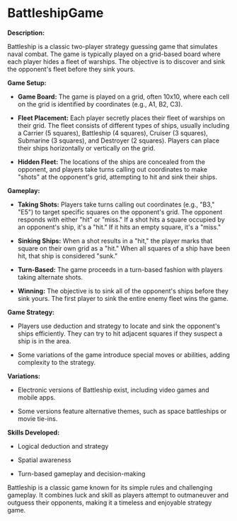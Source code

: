 # BattleshipGame

**Description:**

Battleship is a classic two-player strategy guessing game that simulates naval combat. The game is typically played on a grid-based board where each player hides a fleet of warships. The objective is to discover and sink the opponent's fleet before they sink yours.

**Game Setup:**

- **Game Board:** The game is played on a grid, often 10x10, where each cell on the grid is identified by coordinates (e.g., A1, B2, C3).

- **Fleet Placement:** Each player secretly places their fleet of warships on their grid. The fleet consists of different types of ships, usually including a Carrier (5 squares), Battleship (4 squares), Cruiser (3 squares), Submarine (3 squares), and Destroyer (2 squares). Players can place their ships horizontally or vertically on the grid.

- **Hidden Fleet:** The locations of the ships are concealed from the opponent, and players take turns calling out coordinates to make "shots" at the opponent's grid, attempting to hit and sink their ships.

**Gameplay:**

- **Taking Shots:** Players take turns calling out coordinates (e.g., "B3," "E5") to target specific squares on the opponent's grid. The opponent responds with either "hit" or "miss." If a shot hits a square occupied by an opponent's ship, it's a "hit." If it hits an empty square, it's a "miss."

- **Sinking Ships:** When a shot results in a "hit," the player marks that square on their own grid as a "hit." When all squares of a ship have been hit, that ship is considered "sunk."

- **Turn-Based:** The game proceeds in a turn-based fashion with players taking alternate shots.

- **Winning:** The objective is to sink all of the opponent's ships before they sink yours. The first player to sink the entire enemy fleet wins the game.

**Game Strategy:**

- Players use deduction and strategy to locate and sink the opponent's ships efficiently. They can try to hit adjacent squares if they suspect a ship is in the area.

- Some variations of the game introduce special moves or abilities, adding complexity to the strategy.

**Variations:**

- Electronic versions of Battleship exist, including video games and mobile apps.

- Some versions feature alternative themes, such as space battleships or movie tie-ins.

**Skills Developed:**

- Logical deduction and strategy

- Spatial awareness

- Turn-based gameplay and decision-making

Battleship is a classic game known for its simple rules and challenging gameplay. It combines luck and skill as players attempt to outmaneuver and outguess their opponents, making it a timeless and enjoyable strategy game.
